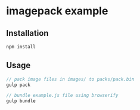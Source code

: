 # imagepack example

## Installation

```javascript
npm install
```

## Usage

```javascript
// pack image files in images/ to packs/pack.bin
gulp pack

// bundle example.js file using browserify
gulp bundle
```
